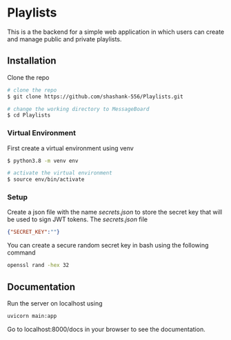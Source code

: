 # Playlists

This is a the backend for a simple web application in which users can create and manage public and private playlists.

## Installation 

Clone the repo

```bash
# clone the repo
$ git clone https://github.com/shashank-556/Playlists.git

# change the working directory to MessageBoard
$ cd Playlists
```

### Virtual Environment

First create a virtual environment using venv

```bash
$ python3.8 -m venv env

# activate the virtual environment
$ source env/bin/activate
```

### Setup

Create a json file with the name *secrets.json* to store the secret key that will be used to sign JWT tokens. The *secrets.json* file 

```json
{"SECRET_KEY":""}
```
You can create a secure random secret key in bash using the following command 

```bash
openssl rand -hex 32
```

## Documentation 
Run the server on localhost using 
```bash
uvicorn main:app
```
Go to localhost:8000/docs in your browser to see the documentation.

